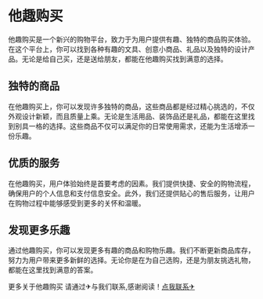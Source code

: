 # 他趣购买

他趣购买是一个新兴的购物平台，致力于为用户提供有趣、独特的商品购买体验。在这个平台上，你可以找到各种有趣的文具、创意小商品、礼品以及独特的设计产品。无论是给自己买，还是送给朋友，都能在他趣购买找到满意的选择。

## 独特的商品

在他趣购买上，你可以发现许多独特的商品，这些商品都是经过精心挑选的，不仅外观设计新颖，而且质量上乘。无论是生活用品、装饰品还是礼品，都能在这里找到别具一格的选择。这些商品不仅可以满足你的日常使用需求，还能为生活增添一份乐趣。

## 优质的服务

在他趣购买，用户体验始终是首要考虑的因素。我们提供快捷、安全的购物流程，确保用户的个人信息和支付信息安全。此外，我们还提供贴心的售后服务，让用户在购物过程中能够感受到更多的关怀和温暖。

## 发现更多乐趣

通过他趣购买，你可以发现更多有趣的商品和购物乐趣。我们不断更新商品库存，努力为用户带来更多新鲜的选择。无论你是在为自己选购，还是为朋友挑选礼物，都能在这里找到满意的答案。

更多关于他趣购买 请通过✈与我们联系,感谢阅读！[点我联系✈](https://mail.k02.cc)